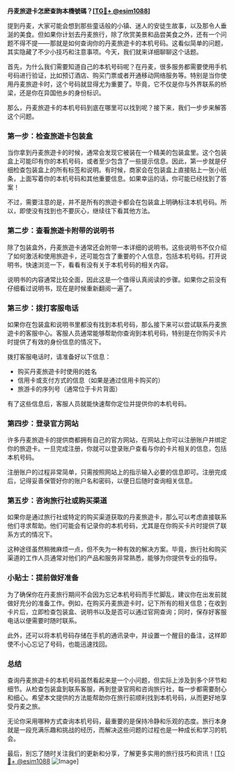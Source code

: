 **丹麦旅遊卡怎麽查詢本機號碼？[[TG💪+ @esim1088](https://t.me/s/esim1088)]**

提到丹麦，大家可能会想到那些童话般的小镇、迷人的安徒生故事，以及那令人垂涎的美食。但如果你计划去丹麦旅行，除了欣赏美景和品尝美食之外，还有一个问题不得不提——那就是如何查询你的丹麦旅遊卡的本机号码。这看似简单的问题，其实隐藏了不少小技巧和注意事项。今天，我们就来详细聊聊这个话题。

首先，为什么我们需要知道自己的本机号码呢？在丹麦，很多服务都需要使用手机号码进行验证，比如预订酒店、购买门票或者开通移动网络服务等。特别是当你使用丹麦旅遊卡时，这个号码就显得尤为重要了。毕竟，它不仅是你与外界联系的桥梁，还是你在异国他乡的身份标识。

那么，丹麦旅遊卡的本机号码到底在哪里可以找到呢？接下来，我们一步步来解答这个问题。

### 第一步：检查旅遊卡包装盒

当你拿到丹麦旅遊卡的时候，通常会发现它被装在一个精美的包装盒里。这个包装盒上可能印有你的本机号码，或者至少包含了一些提示信息。因此，第一步就是仔细检查包装盒上的所有标签和说明。有时候，商家会在包装盒上直接贴上一张小纸条，上面写着你的本机号码和其他重要信息。如果幸运的话，你可能已经找到了答案！

不过，需要注意的是，并不是所有的旅遊卡都会在包装盒上明确标注本机号码。所以，即使没有找到也不要灰心，继续往下看其他方法。

### 第二步：查看旅遊卡附带的说明书

除了包装盒外，丹麦旅遊卡通常还会附带一本详细的说明书。这些说明书不仅介绍了如何激活和使用旅遊卡，还可能包含了重要的个人信息，包括本机号码。打开说明书，快速浏览一下，看看有没有关于本机号码的相关内容。

说明书的内容通常比较全面，因此这是一个值得认真阅读的步骤。如果你之前没有仔细看过说明书，现在是时候重新翻阅一遍了。

### 第三步：拨打客服电话

如果你在包装盒和说明书里都没有找到本机号码，那么接下来可以尝试联系丹麦旅遊卡的客服中心。客服人员通常能够帮助你查询到本机号码，特别是在你购买卡片时提供了有效的身份信息的情况下。

拨打客服电话时，请准备好以下信息：
- 购买丹麦旅遊卡时使用的姓名
- 信用卡或支付方式的信息（如果是通过信用卡购买的）
- 旅游卡的序列号（通常位于卡片背面）

有了这些信息后，客服人员就能快速帮你定位并提供你的本机号码。

### 第四步：登录官方网站

许多丹麦旅遊卡的提供商都拥有自己的官方网站，在网站上你可以注册账户并绑定你的旅遊卡。一旦完成注册，你就可以登录账户查看与你的卡片相关的信息，包括本机号码。

注册账户的过程非常简单，只需按照网站上的指示输入必要的信息即可。注册完成后，记得妥善保管好你的账户名和密码，以便日后随时查询相关信息。

### 第五步：咨询旅行社或购买渠道

如果你是通过旅行社或特定的购买渠道获取的丹麦旅遊卡，那么可以考虑直接联系他们寻求帮助。他们可能会有记录你的本机号码，尤其是在你购买卡片时提供了联系方式的情况下。

这种途径虽然稍微麻烦一点，但不失为一种有效的解决方案。毕竟，旅行社和购买渠道的工作人员通常对他们的产品和服务非常熟悉，能够为你提供专业的指导。

### 小贴士：提前做好准备

为了确保你在丹麦旅行期间不会因为忘记本机号码而手忙脚乱，建议你在出发前就做好充分的准备工作。例如，在购买丹麦旅遊卡时，记下所有的相关信息；在收到卡片后，立即检查包装盒、说明书以及是否可以通过官网查询；同时，保存好客服电话以便需要时随时联系。

此外，还可以将本机号码存储在手机的通讯录中，并设置一个醒目的备注，这样即使不小心忘记了号码，也能迅速找回。

### 总结

查询丹麦旅遊卡的本机号码虽然看起来是一个小问题，但实际上涉及到多个环节和细节。从检查包装盒到联系客服，再到登录官网和咨询旅行社，每一步都需要耐心和细心。希望本文提供的方法能帮助你在旅行前顺利找到本机号码，从而更好地享受丹麦之旅。

无论你采用哪种方式查询本机号码，最重要的是保持冷静和乐观的态度。旅行本身就是一段充满乐趣和挑战的经历，而解决这些问题的过程也是一种成长和学习的机会。

最后，别忘了随时关注我们的更新和分享，了解更多实用的旅行技巧和资讯！[[TG💪+ @esim1088](https://t.me/s/esim1088) ![Image](https://i.postimg.cc/4NQfJmqS/Snipaste-2025-05-13-00-14-12.png)]